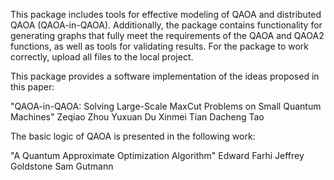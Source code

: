 This package includes tools for effective modeling of QAOA and distributed QAOA (QAOA-in-QAOA). Additionally, the package contains functionality for generating graphs that fully meet the requirements of the QAOA and QAOA2 functions, as well as tools for validating results. For the package to work correctly, upload all files to the local project.


This package provides a software implementation of the ideas proposed in this paper:

"QAOA-in-QAOA: Solving Large-Scale MaxCut Problems on Small Quantum Machines"
Zeqiao Zhou
Yuxuan Du
Xinmei Tian
Dacheng Tao

The basic logic of QAOA is presented in the following work:

"A Quantum Approximate Optimization Algorithm"
Edward Farhi
Jeffrey Goldstone
Sam Gutmann
